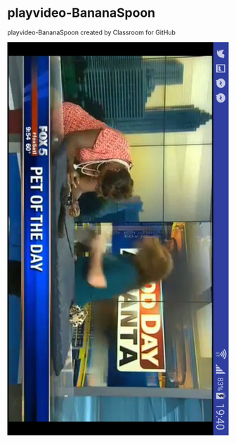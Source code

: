 # playvideo-BananaSpoon
playvideo-BananaSpoon created by Classroom for GitHub


![alt tag](https://github.com/DeLaSalleUniversity-Manila/playvideo-BananaSpoon/blob/master/device-2015-12-06-194038.png)
